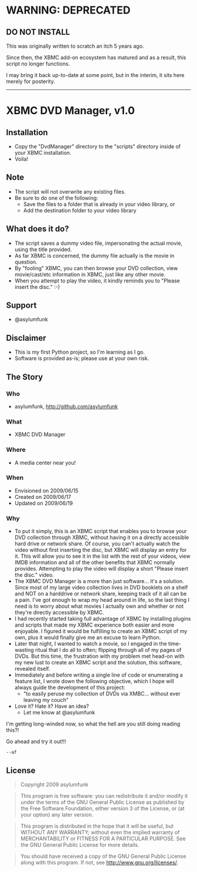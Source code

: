 WARNING: DEPRECATED
===================

DO NOT INSTALL
--------------
This was originally written to scratch an itch 5 years ago.

Since then, the XBMC add-on ecosystem has matured and as a result,
this script no longer functions.

I may bring it back up-to-date at some point, but in the interim,
it sits here merely for posterity.

****************************************

XBMC DVD Manager, v1.0
======================

Installation
------------
- Copy the "DvdManager\" directory to the "scripts\" directory
	inside of your XBMC installation.
- Voila!

Note
----
- The script will not overwrite any existing files.
- Be sure to do one of the following:
	- Save the files to a folder that is already in your video library,
		or
	- Add the destination folder to your video library

What does it do?
----------------
- The script saves a dummy video file, impersonating the actual movie,
	using the title provided.
- As far XBMC is concerned, the dummy file actually is the movie
	in question.
- By "fooling" XBMC, you can then browse your DVD collection,
	view movie/cast/etc information in XBMC, just like any other movie.
- When you attempt to play the video, it kindly reminds you to
	"Please insert the disc." :-)

Support
-------
- @asylumfunk

Disclaimer
----------
- This is my first Python project, so I'm learning as I go.
- Software is provided as-is; please use at your own risk.

The Story
---------

### Who ###
- asylumfunk, http://github.com/asylumfunk

### What ###
- XBMC DVD Manager

### Where ###
- A media center near you!

### When ###
- Envisioned on 2009/06/15
- Created on 2009/06/17
- Updated on 2009/06/19

### Why ###
- To put it simply, this is an XBMC script that enables you to browse
	your DVD collection through XBMC, without having it on a directly
	accessible hard drive or network share. Of course, you can't
	actually watch the video without first inserting the disc, but
	XBMC will display an entry for it. This will allow you to see it
	in the list with the rest of your videos, view IMDB information
	and all of the other benefits that XBMC normally provides.
	Attempting to play the video will display a short
	"Please insert the disc." video.
- The XBMC DVD Manager is a more than just software... it's a solution.
	Since most of my large video collection lives in DVD booklets on
	a shelf and NOT on a harddrive or network share, keeping track of it
	all can be a pain. I've got enough to wrap my head around in life,
	so the last thing I need is to worry about what movies I actually
	own and whether or not they're directly accessible by XBMC.
- I had recently started taking full advantage of XBMC by installing
	plugins and scripts that made my XBMC experience both easier and
	more enjoyable. I figured it would be fulfilling to create an
	XBMC script of my own, plus it would finally give me an excuse
	to learn Python.
- Later that night, I wanted to watch a movie, so I engaged in the
	time-wasting ritual that I do all to often; flipping through all of
	my pages of DVDs. But this time, the frustration with my problem
	met head-on with my new lust to create an XBMC script and
	the solution, this software, revealed itself.
- Immediately and before writing a single line of code or enumerating a
	feature list, I wrote down the following objective, which I hope
	will always guide the development of this project:
	- "to easily peruse my collection of DVDs via XMBC... without ever
		leaving my couch"
- Love it? Hate it? Have an idea?
	- Let me know at @asylumfunk

I'm getting long-winded now, so what the hell are you still doing
	reading this?!

Go ahead and try it out!!!

	--af

License
-------
>Copyright 2009 asylumfunk

>This program is free software: you can redistribute it and/or modify
it under the terms of the GNU General Public License as published by
the Free Software Foundation, either version 3 of the License, or
(at your option) any later version.

>This program is distributed in the hope that it will be useful,
but WITHOUT ANY WARRANTY; without even the implied warranty of
MERCHANTABILITY or FITNESS FOR A PARTICULAR PURPOSE.  See the
GNU General Public License for more details.

>You should have received a copy of the GNU General Public License
along with this program.  If not, see <http://www.gnu.org/licenses/>.

